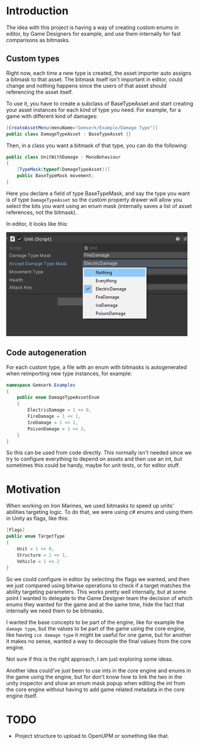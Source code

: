 # Introduction

The idea with this project is having a way of creating custom enums in editor, by Game Designers for example, and use them internally for fast comparisons as bitmasks.

## Custom types

Right now, each time a new type is created, the asset importer auto assigns a bitmask to that asset. The bitmask itself isn't important in editor, could change and nothing happens since the users of that asset should referencing the asset itself. 

To use it, you have to create a subclass of BaseTypeAsset and start creating your asset instances for each kind of type you need. For example, for a game with different kind of damages:

```csharp
[CreateAssetMenu(menuName="Gemserk/Example/Damage Type")]
public class DamageTypeAsset : BaseTypeAsset {}
```

Then, in a class you want a bitmask of that type, you can do the following:

```csharp
public class UnitWithDamage : MonoBehaviour
{
    [TypeMask(typeof(DamageTypeAsset))]
    public BaseTypeMask movement;
}
```

Here you declare a field of type BaseTypeMask, and say the type you want is of type `DamageTypeAsset` so the custom property drawer will allow you select the bits you want using an enum mask (internally saves a list of asset references, not the bitmask).

In editor, it looks like this:

![An example of how it looks in the editor](images/example1.png?raw=true "Example1")

## Code autogeneration

For each custom type, a file with an enum with bitmasks is autogenerated when reimporting new type instances, for example: 

```csharp
namespace Gemserk.Examples
{
    public enum DamageTypeAssetEnum
    {       
        ElectricDamage = 1 << 0,   
        FireDamage = 1 << 1,
        IceDamage = 1 << 2,
        PoisonDamage = 1 << 3,
    }
}

```

So this can be used from code directly. This normally isn't needed since we try to configure everything to depend on assets and then use an int, but sometimes this could be handy, maybe for unit tests, or for editor stuff.

# Motivation

When working on Iron Marines, we used bitmasks to speed up units' abilities targeting logic. To do that, we were using c# enums and using them in Unity as flags, like this:

```csharp
[Flags]
public enum TargetType
{
    Unit = 1 << 0,
    Structure = 1 << 1,
    Vehicle = 1 << 2
}
```

So we could configure in editor by selecting the flags we wanted, and then we just compared using bitwise operations to check if a target matches the ability targeting parameters. This works pretty well internally, but at some point I wanted to delegate to the Game Designer team the decision of which enums they wanted for the game and at the same time, hide the fact that internally we need them to be bitmasks.

I wanted the base concepts to be part of the engine, like for example the `damage type`, but the values to be part of the game using the core engine, like having `ice damage type` it might be useful for one game, but for another it makes no sense, wanted a way to decouple the final values from the core engine.

Not sure if this is the right approach, I am just exploring some ideas.

Another idea could've just been to use ints in the core engine and enums in the game using the engine, but for don't know how to link the two in the unity inspector and show an enum mask popup when editing the int from the core engine without having to add game related metadata in the core engine itself.

# TODO

* Project structure to upload to OpenUPM or something like that.
